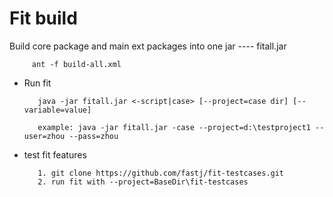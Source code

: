 # Fit build

Build core package and main ext packages into one jar ---- fitall.jar

         ant -f build-all.xml
         
* Run fit

         java -jar fitall.jar <-script|case> [--project=case dir] [--variable=value]
         
         example: java -jar fitall.jar -case --project=d:\testproject1 --user=zhou --pass=zhou
         
* test fit features

         1. git clone https://github.com/fastj/fit-testcases.git
         2. run fit with --project=BaseDir\fit-testcases

